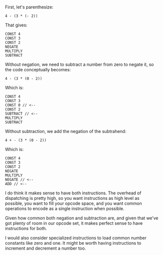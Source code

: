 First, let's parenthesize:

    4 - (3 * (- 2))

That gives:

    CONST 4
    CONST 3
    CONST 2
    NEGATE
    MULTIPLY
    SUBTRACT

Without negation, we need to subtract a number from zero to negate it, so the
code conceptually becomes:

    4 - (3 * (0 - 2))

Which is:

    CONST 4
    CONST 3
    CONST 0 // <--
    CONST 2
    SUBTRACT // <--
    MULTIPLY
    SUBTRACT

Without subtraction, we add the negation of the subtrahend:

    4 + - (3 * (0 - 2))

Which is:

    CONST 4
    CONST 3
    CONST 2
    NEGATE
    MULTIPLY
    NEGATE // <--
    ADD // <--

I do think it makes sense to have both instructions. The overhead of dispatching
is pretty high, so you want instructions as high level as possible, you want to
fill your opcode space, and you want common operations to encode as a single
instruction when possible.

Given how common both negation and subtraction are, and given that we've got
plenty of room in our opcode set, it makes perfect sense to have instructions
for both.

I would also consider specialized instructions to load common number constants
like zero and one. It might be worth having instructions to increment and
decrement a number too.
